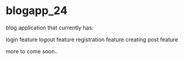 # blogapp_24

blog application that currently has:

login feature
logout feature
registration feature
creating post feature 

more to come soon..
